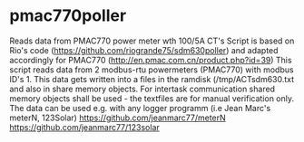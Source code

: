 # pmac770poller
Reads data from PMAC770 power meter wth 100/5A CT's
Script is based on  Rio's code (https://github.com/riogrande75/sdm630poller) and adapted accordingly  for PMAC770 (http://en.pmac.com.cn/product.php?id=39)
This script reads data from 2 modbus-rtu powermeters (PMAC770) with modbus ID's 1. This data gets written into a files in the ramdisk (/tmp/ACTsdm630.txt and also in share memory objects. For intertask communication shared memory objects shall be used - the textfiles are for manual verification only. The data can be used e.g. with any logger programm (i.e Jean Marc's meterN, 123Solar) https://github.com/jeanmarc77/meterN https://github.com/jeanmarc77/123solar
